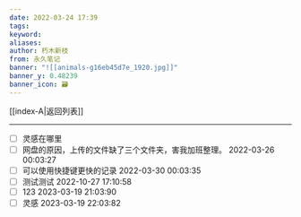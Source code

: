 ```yaml
---
date: 2022-03-24 17:39
tags: 
keyword: 
aliases: 
author: 朽木新枝
from: 永久笔记 
banner: "![[animals-g16eb45d7e_1920.jpg]]"
banner_y: 0.48239
banner_icon: 🗃️
---
```


[[index-A|返回列表]]

---  

- [ ] 灵感在哪里  
- [ ] 网盘的原因，上传的文件缺了三个文件夹，害我加班整理。  2022-03-26 00:03:27
- [ ] 可以使用快捷键更快的记录  2022-03-30 00:03:35
- [ ] 测试测试  2022-10-27 17:10:58
- [ ] 123  2023-03-19 21:03:90
- [ ] 灵感  2023-03-19 22:03:82